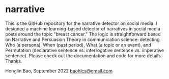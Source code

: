 # narrative
This is the GitHub repository for the narrative detector on social media. I designed a machine learning-based detector of narratives in social media posts around the topic "breast cancer." The logic is straightforward based on Narrative and Persuasion Theory in communication science: detecting Who (a persona), When (past period), What (a topic or an event), and Permutation (declarative sentence vs. interrogative sentence vs. imperative sentence). Please check out the documentation and code for more details. Thanks.

Honglin Bao, September 2022 baohlcs@gmail.com
